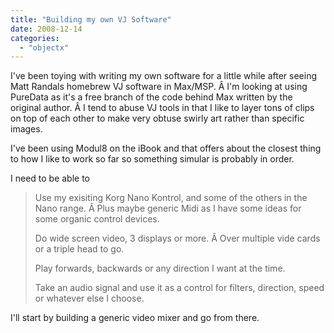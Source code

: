 ```yaml
---
title: "Building my own VJ Software"
date: 2008-12-14
categories: 
  - "objectx"
---
```


I've been toying with writing my own software for a little while after seeing Matt Randals homebrew VJ software in Max/MSP. Â I'm looking at using PureData as it's a free branch of the code behind Max written by the original author. Â I tend to abuse VJ tools in that I like to layer tons of clips on top of each other to make very obtuse swirly art rather than specific images.

I've been using Modul8 on the iBook and that offers about the closest thing to how I like to work so far so something simular is probably in order.

I need to be able to

> Use my exisiting Korg Nano Kontrol, and some of the others in the Nano range. Â Plus maybe generic Midi as I have some ideas for some organic control devices.
> 
> Do wide screen video, 3 displays or more. Â Over multiple vide cards or a triple head to go.
> 
> Play forwards, backwards or any direction I want at the time.
> 
> Take an audio signal and use it as a control for filters, direction, speed or whatever else I choose.

I'll start by building a generic video mixer and go from there.
